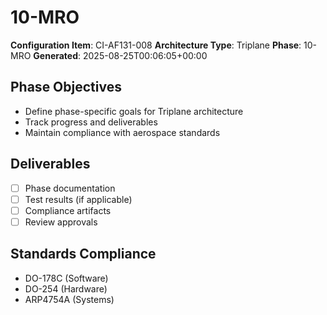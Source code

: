 # 10-MRO

**Configuration Item**: CI-AF131-008
**Architecture Type**: Triplane
**Phase**: 10-MRO
**Generated**: 2025-08-25T00:06:05+00:00

## Phase Objectives
- Define phase-specific goals for Triplane architecture
- Track progress and deliverables
- Maintain compliance with aerospace standards

## Deliverables
- [ ] Phase documentation
- [ ] Test results (if applicable)
- [ ] Compliance artifacts
- [ ] Review approvals

## Standards Compliance
- DO-178C (Software)
- DO-254 (Hardware)
- ARP4754A (Systems)
